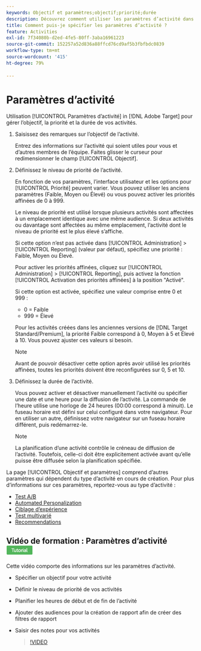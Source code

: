 ```yaml
---
keywords: Objectif et paramètres;objectif;priorité;durée
description: Découvrez comment utiliser les paramètres d’activité dans Adobe [!DNL Target] pour gérer l’objectif, la priorité et la durée de vos activités.
title: Comment puis-je spécifier les paramètres d’activité ?
feature: Activities
exl-id: 7f34080b-d2ed-4fe5-80ff-3aba16961223
source-git-commit: 152257a52d836a88ffcd76cd9af5b3fbfbdc0839
workflow-type: tm+mt
source-wordcount: '415'
ht-degree: 79%

---
```


# Paramètres d’activité

Utilisation [!UICONTROL Paramètres d’activité] in [!DNL Adobe Target] pour gérer l’objectif, la priorité et la durée de vos activités.

1. Saisissez des remarques sur l’objectif de l’activité.

   Entrez des informations sur l’activité qui soient utiles pour vous et d’autres membres de l’équipe. Faites glisser le curseur pour redimensionner le champ [!UICONTROL Objectif].
1. Définissez le niveau de priorité de l’activité.

   En fonction de vos paramètres, l’interface utilisateur et les options pour [!UICONTROL Priorité] peuvent varier. Vous pouvez utiliser les anciens paramètres (Faible, Moyen ou Élevé) ou vous pouvez activer les priorités affinées de 0 à 999.

   Le niveau de priorité est utilisé lorsque plusieurs activités sont affectées à un emplacement identique avec une même audience. Si deux activités ou davantage sont affectées au même emplacement, l’activité dont le niveau de priorité est le plus élevé s’affiche.

   Si cette option n’est pas activée dans [!UICONTROL Administration] > [!UICONTROL Reporting] (valeur par défaut), spécifiez une priorité : Faible, Moyen ou Élevé.

   Pour activer les priorités affinées, cliquez sur [!UICONTROL Administration] > [!UICONTROL Reporting], puis activez la fonction [!UICONTROL Activation des priorités affinées] à la position &quot;Activé&quot;.

   Si cette option est activée, spécifiez une valeur comprise entre 0 et 999 :

   * 0 = Faible
   * 999 = Élevé

   Pour les activités créées dans les anciennes versions de [!DNL Target Standard/Premium], la priorité Faible correspond à 0, Moyen à 5 et Élevé à 10. Vous pouvez ajuster ces valeurs si besoin.

   >[!NOTE]
   >
   >Avant de pouvoir désactiver cette option après avoir utilisé les priorités affinées, toutes les priorités doivent être reconfigurées sur 0, 5 et 10.

1. Définissez la durée de l’activité.

   Vous pouvez activer et désactiver manuellement l’activité ou spécifier une date et une heure pour la diffusion de l’activité. La commande de l’heure utilise une horloge de 24 heures (00:00 correspond à minuit). Le fuseau horaire est défini sur celui configuré dans votre navigateur. Pour en utiliser un autre, définissez votre navigateur sur un fuseau horaire différent, puis redémarrez-le.

   >[!NOTE]
   >
   >La planification d’une activité contrôle le créneau de diffusion de l’activité. Toutefois, celle-ci doit être explicitement activée avant qu’elle puisse être diffusée selon la planification spécifiée.

La page [!UICONTROL Objectif et paramètres] comprend d’autres paramètres qui dépendent du type d’activité en cours de création. Pour plus d’informations sur ces paramètres, reportez-vous au type d’activité :

* [Test A/B](/help/main/c-activities/t-test-ab/t-test-create-ab/ab-goals-and-settings.md#reference_B25389FD6F3A4989801E740364B089CC)
* [Automated Personalization](/help/main/c-activities/t-automated-personalization/automated-personalization.md#task_8AAF837796D74CF893CA2F88BA1491C9)
* [Ciblage d’expérience](/help/main/c-activities/t-experience-target/t-xt-create/xt-goals-and-settings.md#reference_B25389FD6F3A4989801E740364B089CC)
* [Test multivarié](/help/main/c-activities/c-multivariate-testing/t-create-multivariate-test/goals-and-settings.md#reference_B25389FD6F3A4989801E740364B089CC)
* [Recommendations](/help/main/c-recommendations/t-create-recs-activity/recs-activity-settings.md#reference_3FDA8388CEEC4159949151C1829E2FBB)

## Vidéo de formation : Paramètres d’activité ![Badge du tutoriel](/help/main/assets/tutorial.png)

Cette vidéo comporte des informations sur les paramètres d’activité.

* Spécifier un objectif pour votre activité
* Définir le niveau de priorité de vos activités
* Planifier les heures de début et de fin de l’activité
* Ajouter des audiences pour la création de rapport afin de créer des filtres de rapport
* Saisir des notes pour vos activités

   >[!VIDEO](https://video.tv.adobe.com/v/17381)
